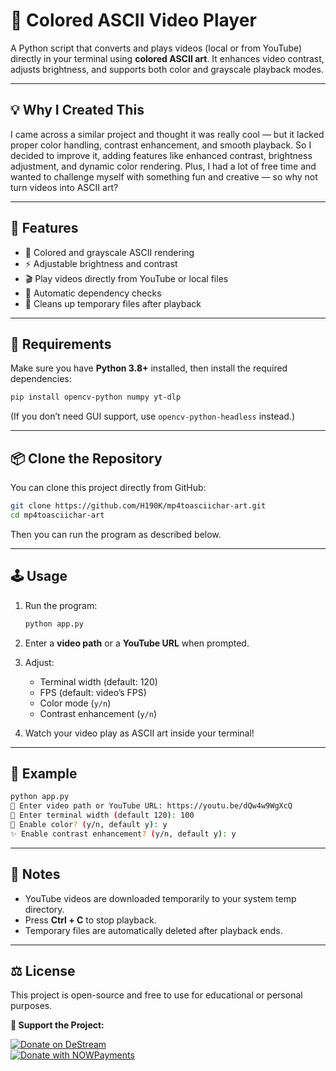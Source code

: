 # 🎥 Colored ASCII Video Player

A Python script that converts and plays videos (local or from YouTube) directly in your terminal using **colored ASCII art**.
It enhances video contrast, adjusts brightness, and supports both color and grayscale playback modes.

---

## 💡 Why I Created This

I came across a similar project and thought it was really cool — but it lacked proper color handling, contrast enhancement, and smooth playback. So I decided to improve it, adding features like enhanced contrast, brightness adjustment, and dynamic color rendering.
Plus, I had a lot of free time and wanted to challenge myself with something fun and creative — so why not turn videos into ASCII art?

---

## 🧩 Features

* 🎨 Colored and grayscale ASCII rendering
* ⚡ Adjustable brightness and contrast
* 🎬 Play videos directly from YouTube or local files
* 🧠 Automatic dependency checks
* 🧹 Cleans up temporary files after playback

---

## 🚀 Requirements

Make sure you have **Python 3.8+** installed, then install the required dependencies:

```bash
pip install opencv-python numpy yt-dlp
```

(If you don’t need GUI support, use `opencv-python-headless` instead.)

---

## 📦 Clone the Repository

You can clone this project directly from GitHub:

```bash
git clone https://github.com/H190K/mp4toasciichar-art.git
cd mp4toasciichar-art
```

Then you can run the program as described below.

---

## 🕹️ Usage

1. Run the program:

   ```bash
   python app.py
   ```

2. Enter a **video path** or a **YouTube URL** when prompted.

3. Adjust:

   * Terminal width (default: 120)
   * FPS (default: video’s FPS)
   * Color mode (`y/n`)
   * Contrast enhancement (`y/n`)

4. Watch your video play as ASCII art inside your terminal!

---

## 🧩 Example

```bash
python app.py
📁 Enter video path or YouTube URL: https://youtu.be/dQw4w9WgXcQ
📏 Enter terminal width (default 120): 100
🎨 Enable color? (y/n, default y): y
✨ Enable contrast enhancement? (y/n, default y): y
```

---

## 🧹 Notes

* YouTube videos are downloaded temporarily to your system temp directory.
* Press **Ctrl + C** to stop playback.
* Temporary files are automatically deleted after playback ends.

---

## ⚖️ License

This project is open-source and free to use for educational or personal purposes.

**💖 Support the Project:**

[![Donate on DeStream](https://img.shields.io/badge/Donate-DeStream-blue?style=for-the-badge)](https://destream.net/live/H190K/donate)  
[![Donate with NOWPayments](https://img.shields.io/badge/Donate-NOWPayments-purple?style=for-the-badge)](https://nowpayments.io/donation?api_key=J0QACAH-BTH4F4F-QDXM4ZS-RCA58BH)  
